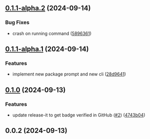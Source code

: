 

## [0.1.1-alpha.2](https://github.com/MinhOmega/npm-increaser-downloads/compare/v0.1.1-alpha.1...v0.1.1-alpha.2) (2024-09-14)


### Bug Fixes

* crash on running command ([5896361](https://github.com/MinhOmega/npm-increaser-downloads/commit/58963615617ee19cb33b9812ade42f42f2ef3f57))

## [0.1.1-alpha.1](https://github.com/MinhOmega/npm-increaser-downloads/compare/v0.1.0...v0.1.1-alpha.1) (2024-09-14)


### Features

* implement new package prompt and new cli ([28d9641](https://github.com/MinhOmega/npm-increaser-downloads/commit/28d9641d830836c8fe0c7c26f3e4d16aa0ff6419))

## [0.1.0](https://github.com/MinhOmega/npm-increaser-downloads/compare/v0.0.2...v0.1.0) (2024-09-13)


### Features

* update release-it to get badge verified in GitHub ([#2](https://github.com/MinhOmega/npm-increaser-downloads/issues/2)) ([4743b04](https://github.com/MinhOmega/npm-increaser-downloads/commit/4743b04e94f53f5bbe230d33541b75ed47176944))

## 0.0.2 (2024-09-13)
